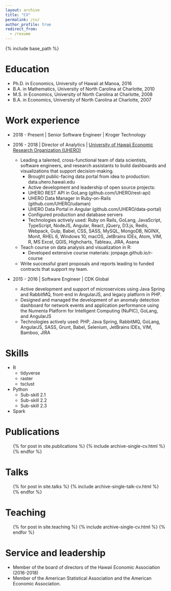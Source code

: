 ```yaml
---
layout: archive
title: "CV"
permalink: /cv/
author_profile: true
redirect_from:
  - /resume
---
```


{% include base_path %}

Education
======
* Ph.D. in Economics, University of Hawaii at Manoa, 2016
* B.A. in Mathematics, University of North Carolina at Charlotte, 2010
* M.S. in Economics, University of North Carolina at Charlotte, 2008
* B.A. in Economics, University of North Carolina at Charlotte, 2007

Work experience
======

* 2018 - Present | Senior Software Engineer | Kroger Technology


* 2016 - 2018 | Director of Analytics | [University of Hawaii Economic Research Organization (UHERO)](http://uhero.hawaii.edu)
  * Leading a talented, cross-functional team of data scientists, software engineers, and research assistants to build dashboards and visualizations that support decision-making.
    *	Brought public-facing data portal from idea to production: data.uhero.hawaii.edu
    *	Active development and leadership of open source projects:
      *	UHERO REST API in GoLang (github.com/UHERO/rest-api)
      *	UHERO Data Manager in Ruby-on-Rails (github.com/UHERO/udaman)
      *	UHERO Data Portal in Angular (github.com/UHERO/data-portal)
    *	Configured production and database servers
    *	Technologies actively used: Ruby on Rails, GoLang, JavaScript, TypeScript, NodeJS, Angular, React, jQuery, D3.js, Redis, Webpack, Gulp, Babel, CSS, SASS, MySQL, MongoDB, NGINX, Monit,   RHEL 6, Windows 10, macOS, JetBrains IDEs, Atom, VIM, R, MS Excel, QGIS, Highcharts, Tableau, JIRA, Asana
  *	Teach course on data analysis and visualization in R: 
    *	Developed extensive course materials: jonpage.github.io/r-course
  *	Write successful grant proposals and reports leading to funded contracts that support my team.


* 2015 - 2016 | Software Engineer | CDK Global
  *	Active development and support of microservices using Java Spring and RabbitMQ, front-end in AngularJS, and legacy platform in PHP.
  *	Designed and managed the development of an anomaly detection dashboard for network events and application performance using the Numenta Platform for Intelligent Computing (NuPIC), GoLang, and AngularJS
  *	Technologies actively used: PHP, Java Spring, RabbitMQ, GoLang, AngularJS, SASS, Grunt, Babel, Selenium, JetBrains IDEs, VIM, Bamboo, JIRA

  
Skills
======
* R
  * tidyverse
  * raster
  * tsclust
* Python
  * Sub-skill 2.1
  * Sub-skill 2.2
  * Sub-skill 2.3
* Spark

Publications
======
  <ul>{% for post in site.publications %}
    {% include archive-single-cv.html %}
  {% endfor %}</ul>
  
Talks
======
  <ul>{% for post in site.talks %}
    {% include archive-single-talk-cv.html %}
  {% endfor %}</ul>
  
Teaching
======
  <ul>{% for post in site.teaching %}
    {% include archive-single-cv.html %}
  {% endfor %}</ul>
  
Service and leadership
======
* Member of the board of directors of the Hawaii Economic Association (2016-2018)
* Member of the American Statistical Association and the American Economic Association.
